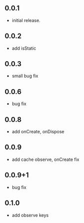 ## 0.0.1

* initial release.


## 0.0.2

* add isStatic

## 0.0.3

* small bug fix

## 0.0.6

* bug fix

## 0.0.8

* add onCreate, onDispose

## 0.0.9

* add cache observe, onCreate fix

## 0.0.9+1

* bug fix

## 0.1.0

* add observe keys